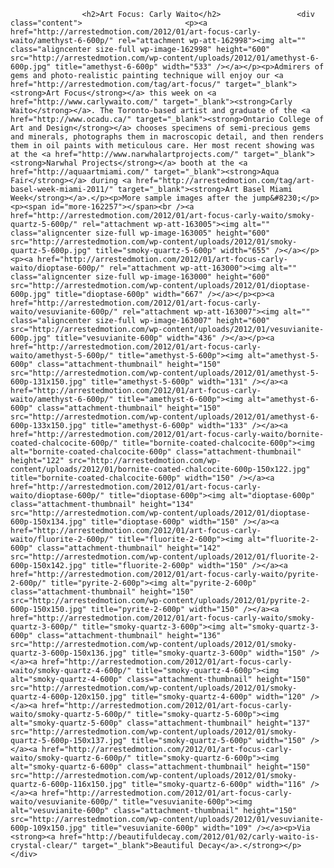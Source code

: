 					<h2>Art Focus: Carly Waito</h2>					<div class="content">						<p><a href="http://arrestedmotion.com/2012/01/art-focus-carly-waito/amethyst-6-600p/" rel="attachment wp-att-162998"><img alt="" class="aligncenter size-full wp-image-162998" height="600" src="http://arrestedmotion.com/wp-content/uploads/2012/01/amethyst-6-600p.jpg" title="amethyst-6-600p" width="533" /></a></p><p>Admirers of gems and photo-realistic painting technique will enjoy our <a href="http://arrestedmotion.com/tag/art-focus/" target="_blank"><strong>Art Focus</strong></a> this week on <a href="http://www.carlywaito.com/" target="_blank"><strong>Carly Waito</strong></a>. The Toronto-based artist and graduate of the <a href="http://www.ocadu.ca/" target="_blank"><strong>Ontario College of Art and Design</strong></a> chooses specimens of semi-precious gems and minerals, photographs them in macroscopic detail, and then renders them in oil paints with meticulous care. Her most recent showing was at the <a href="http://www.narwhalartprojects.com/" target="_blank"><strong>Narwhal Projects</strong></a> booth at the <a href="http://aquaartmiami.com/" target="_blank"><strong>Aqua Fair</strong></a> during <a href="http://arrestedmotion.com/tag/art-basel-week-miami-2011/" target="_blank"><strong>Art Basel Miami Week</strong></a>.</p><p>More sample images after the jump&#8230;</p><p><span id="more-162257"></span><br /><a href="http://arrestedmotion.com/2012/01/art-focus-carly-waito/smoky-quartz-5-600p/" rel="attachment wp-att-163005"><img alt="" class="aligncenter size-full wp-image-163005" height="600" src="http://arrestedmotion.com/wp-content/uploads/2012/01/smoky-quartz-5-600p.jpg" title="smoky-quartz-5-600p" width="655" /></a></p><p><a href="http://arrestedmotion.com/2012/01/art-focus-carly-waito/dioptase-600p/" rel="attachment wp-att-163000"><img alt="" class="aligncenter size-full wp-image-163000" height="600" src="http://arrestedmotion.com/wp-content/uploads/2012/01/dioptase-600p.jpg" title="dioptase-600p" width="667" /></a></p><p><a href="http://arrestedmotion.com/2012/01/art-focus-carly-waito/vesuvianite-600p/" rel="attachment wp-att-163007"><img alt="" class="aligncenter size-full wp-image-163007" height="600" src="http://arrestedmotion.com/wp-content/uploads/2012/01/vesuvianite-600p.jpg" title="vesuvianite-600p" width="436" /></a></p><a href="http://arrestedmotion.com/2012/01/art-focus-carly-waito/amethyst-5-600p/" title="amethyst-5-600p"><img alt="amethyst-5-600p" class="attachment-thumbnail" height="150" src="http://arrestedmotion.com/wp-content/uploads/2012/01/amethyst-5-600p-131x150.jpg" title="amethyst-5-600p" width="131" /></a><a href="http://arrestedmotion.com/2012/01/art-focus-carly-waito/amethyst-6-600p/" title="amethyst-6-600p"><img alt="amethyst-6-600p" class="attachment-thumbnail" height="150" src="http://arrestedmotion.com/wp-content/uploads/2012/01/amethyst-6-600p-133x150.jpg" title="amethyst-6-600p" width="133" /></a><a href="http://arrestedmotion.com/2012/01/art-focus-carly-waito/bornite-coated-chalcocite-600p/" title="bornite-coated-chalcocite-600p"><img alt="bornite-coated-chalcocite-600p" class="attachment-thumbnail" height="122" src="http://arrestedmotion.com/wp-content/uploads/2012/01/bornite-coated-chalcocite-600p-150x122.jpg" title="bornite-coated-chalcocite-600p" width="150" /></a><a href="http://arrestedmotion.com/2012/01/art-focus-carly-waito/dioptase-600p/" title="dioptase-600p"><img alt="dioptase-600p" class="attachment-thumbnail" height="134" src="http://arrestedmotion.com/wp-content/uploads/2012/01/dioptase-600p-150x134.jpg" title="dioptase-600p" width="150" /></a><a href="http://arrestedmotion.com/2012/01/art-focus-carly-waito/fluorite-2-600p/" title="fluorite-2-600p"><img alt="fluorite-2-600p" class="attachment-thumbnail" height="142" src="http://arrestedmotion.com/wp-content/uploads/2012/01/fluorite-2-600p-150x142.jpg" title="fluorite-2-600p" width="150" /></a><a href="http://arrestedmotion.com/2012/01/art-focus-carly-waito/pyrite-2-600p/" title="pyrite-2-600p"><img alt="pyrite-2-600p" class="attachment-thumbnail" height="150" src="http://arrestedmotion.com/wp-content/uploads/2012/01/pyrite-2-600p-150x150.jpg" title="pyrite-2-600p" width="150" /></a><a href="http://arrestedmotion.com/2012/01/art-focus-carly-waito/smoky-quartz-3-600p/" title="smoky-quartz-3-600p"><img alt="smoky-quartz-3-600p" class="attachment-thumbnail" height="136" src="http://arrestedmotion.com/wp-content/uploads/2012/01/smoky-quartz-3-600p-150x136.jpg" title="smoky-quartz-3-600p" width="150" /></a><a href="http://arrestedmotion.com/2012/01/art-focus-carly-waito/smoky-quartz-4-600p/" title="smoky-quartz-4-600p"><img alt="smoky-quartz-4-600p" class="attachment-thumbnail" height="150" src="http://arrestedmotion.com/wp-content/uploads/2012/01/smoky-quartz-4-600p-120x150.jpg" title="smoky-quartz-4-600p" width="120" /></a><a href="http://arrestedmotion.com/2012/01/art-focus-carly-waito/smoky-quartz-5-600p/" title="smoky-quartz-5-600p"><img alt="smoky-quartz-5-600p" class="attachment-thumbnail" height="137" src="http://arrestedmotion.com/wp-content/uploads/2012/01/smoky-quartz-5-600p-150x137.jpg" title="smoky-quartz-5-600p" width="150" /></a><a href="http://arrestedmotion.com/2012/01/art-focus-carly-waito/smoky-quartz-6-600p/" title="smoky-quartz-6-600p"><img alt="smoky-quartz-6-600p" class="attachment-thumbnail" height="150" src="http://arrestedmotion.com/wp-content/uploads/2012/01/smoky-quartz-6-600p-116x150.jpg" title="smoky-quartz-6-600p" width="116" /></a><a href="http://arrestedmotion.com/2012/01/art-focus-carly-waito/vesuvianite-600p/" title="vesuvianite-600p"><img alt="vesuvianite-600p" class="attachment-thumbnail" height="150" src="http://arrestedmotion.com/wp-content/uploads/2012/01/vesuvianite-600p-109x150.jpg" title="vesuvianite-600p" width="109" /></a><p>Via <strong><a href="http://beautifuldecay.com/2012/01/02/carly-waito-is-crystal-clear/" target="_blank">Beautiful Decay</a>.</strong></p>					</div>					